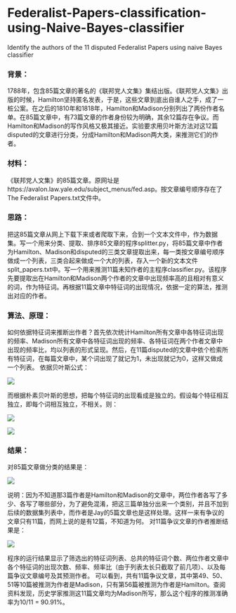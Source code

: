 # Federalist-Papers-classification-using-Naive-Bayes-classifier

Identify the authors of the 11 disputed Federalist Papers using naive Bayes classifier



### **背景：**

​	1788年，包含85篇文章的著名的《联邦党人文集》集结出版。《联邦党人文集》出版的时候，Hamilton坚持匿名发表，于是，这些文章到底出自谁人之手，成了一桩公案。在之后的1810年和1818年，Hamilton和Madison分别列出了两份作者名单。在85篇文章中，有73篇文章的作者身份较为明确，其余12篇存在争议。而Hamilton和Madison的写作风格又极其接近。实验要求用贝叶斯方法对这12篇disputed的文章进行分类，分成Hamilton和Madison两大类，来推测它们的作者。



### **材料：**

​	《联邦党人文集》的85篇文章。原网址是https://avalon.law.yale.edu/subject_menus/fed.asp。按文章编号顺序存在了The Federalist Papers.txt文件中。



### **思路：**

​	把这85篇文章从网上下载下来或者爬取下来，合到一个文本文件中，作为数据集。
​	写一个用来分类、提取、排序85文章的程序splitter.py，将85篇文章中作者为Hamilton、Madison和disputed的三类文章提取出来，每一类按文章编号顺序做成一个列表，三类合起来做成一个大的列表，存入一个新的文本文件split_papers.txt中。
​	写一个用来推测11篇未知作者的主程序classifier.py。该程序先要提取出在Hamilton和Madison两个作者的文章中出现频率高的且相对有意义的词，作为特征词。再根据11篇文章中特征词的出现情况，依据一定的算法，推测出对应的作者。

### **算法、原理：**

​	如何依据特征词来推断出作者？首先依次统计Hamilton所有文章中各特征词出现的频率、Madison所有文章中各特征词出现的频率、各特征词在两个作者文章中出现的频率比，均以列表的形式呈现。然后，在11篇disputed的文章中依个检索所有特征词，在每篇文章中，某个词出现了就记为1，未出现就记为0，这样又做成一个列表。
依据贝叶斯公式：

![](https://github.com/RainFZY/Hands-On-Machine-Learning/tree/master/《联邦党人文集》论文分类（贝叶斯应用）/Federalist-Papers-classification-Naive-Bayes-classifier/images/Bayes1.png)

​	而根据朴素贝叶斯的思想，把每个特征词的出现看成是独立的。假设每个特征相互独立，即每个词相互独立，不相关。则：

![](https://github.com/RainFZY/Hands-On-Machine-Learning/tree/master/《联邦党人文集》论文分类（贝叶斯应用）/Federalist-Papers-classification-Naive-Bayes-classifier/images/Bayes2.png)

![](https://github.com/RainFZY/Hands-On-Machine-Learning/tree/master/《联邦党人文集》论文分类（贝叶斯应用）/Federalist-Papers-classification-Naive-Bayes-classifier/images/公式截图.png)

### **结果：**

对85篇文章做分类的结果是：

![](https://github.com/RainFZY/Hands-On-Machine-Learning/tree/master/《联邦党人文集》论文分类（贝叶斯应用）/Federalist-Papers-classification-Naive-Bayes-classifier/images/results1.png)

说明：因为不知道那3篇作者是Hamilton和Madison的文章中，两位作者各写了多少、各写了哪些部分，为了避免混淆，把这三篇单独分出来一个类别，并且不加到后续的数据集列表中，而作者是Jay的5篇文章也是这样处理。这样一来有争议的文章只有11篇，而网上说的是有12篇，不知道为何。
对11篇争议文章的作者推断结果是：

![](https://github.com/RainFZY/Hands-On-Machine-Learning/tree/master/《联邦党人文集》论文分类（贝叶斯应用）/Federalist-Papers-classification-Naive-Bayes-classifier/images/results2.png)

程序的运行结果显示了筛选出的特征词列表、总共的特征词个数、两位作者文章中各个特征词的出现次数、频率、频率比（由于列表太长只截取了前几项）、以及每篇争议文章编号及其预测作者。
可以看到，共有11篇争议文章，其中第49、50、51等10篇被推测为作者是Madison，只有第56篇被推测为作者是Hamilton。查阅资料发现，历史学家推测这11篇文章均为Madison所写，那么这个程序的推测准确率为10/11 = 90.91%。